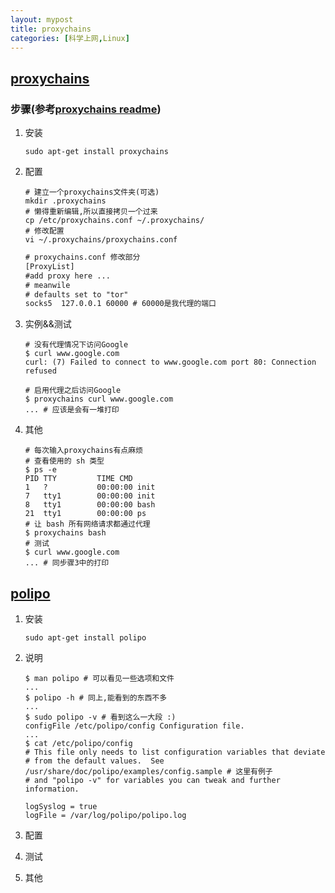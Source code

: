 ```yaml
---
layout: mypost
title: proxychains
categories: [科学上网,Linux]
---
```


## [proxychains](https://github.com/haad/proxychains)

### 步骤(参考[proxychains readme](https://github.com/haad/proxychains/blob/master/README.adoc))

1. 安装

    ```shell
    sudo apt-get install proxychains
    ```

2. 配置

    ```shell
    # 建立一个proxychains文件夹(可选)
    mkdir .proxychains
    # 懒得重新编辑,所以直接拷贝一个过来
    cp /etc/proxychains.conf ~/.proxychains/
    # 修改配置
    vi ~/.proxychains/proxychains.conf
    ```

    ```txt
    # proxychains.conf 修改部分
    [ProxyList]
    #add proxy here ...
    # meanwile
    # defaults set to "tor"
    socks5  127.0.0.1 60000 # 60000是我代理的端口
    ```

3. 实例&&测试

    ```shell
    # 没有代理情况下访问Google
    $ curl www.google.com
    curl: (7) Failed to connect to www.google.com port 80: Connection refused

    # 启用代理之后访问Google
    $ proxychains curl www.google.com
    ... # 应该是会有一堆打印
    ```

4. 其他

    ```shell
    # 每次输入proxychains有点麻烦
    # 查看使用的 sh 类型
    $ ps -e
    PID TTY         TIME CMD
    1   ?           00:00:00 init
    7   tty1        00:00:00 init
    8   tty1        00:00:00 bash
    21  tty1        00:00:00 ps
    # 让 bash 所有网络请求都通过代理
    $ proxychains bash
    # 测试
    $ curl www.google.com
    ... # 同步骤3中的打印
    ```

## [polipo](https://github.com/jech/polipo)

1. 安装

    ```shell
    sudo apt-get install polipo
    ```

2. 说明

    ```shell
    $ man polipo # 可以看见一些选项和文件
    ...
    $ polipo -h # 同上,能看到的东西不多
    ...
    $ sudo polipo -v # 看到这么一大段 :)
    configFile /etc/polipo/config Configuration file.
    ...
    $ cat /etc/polipo/config
    # This file only needs to list configuration variables that deviate
    # from the default values.  See /usr/share/doc/polipo/examples/config.sample # 这里有例子
    # and "polipo -v" for variables you can tweak and further information.

    logSyslog = true
    logFile = /var/log/polipo/polipo.log
    ```

3. 配置
4. 测试
5. 其他
